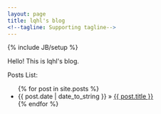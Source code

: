 ```yaml
---
layout: page
title: lqhl's blog
<!--tagline: Supporting tagline-->
---
```

{% include JB/setup %}

Hello! This is lqhl's blog.

Posts List:

<ul class="posts">
  {% for post in site.posts %}
    <li><span>{{ post.date | date_to_string }}</span> &raquo; <a href="{{ BASE_PATH }}{{ post.url }}">{{ post.title }}</a></li>
  {% endfor %}
</ul>


